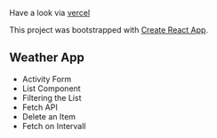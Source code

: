 Have a look via [vercel](https://weather-app-chi-cyan.vercel.app/)

This project was bootstrapped with [Create React App](https://github.com/facebook/create-react-app).

## Weather App

- Activity Form
- List Component
- Filtering the List
- Fetch API
- Delete an Item
- Fetch on Intervall

